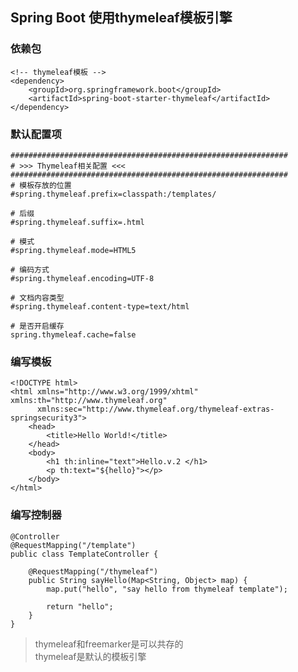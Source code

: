 ## Spring Boot 使用thymeleaf模板引擎

### 依赖包

	<!-- thymeleaf模板 -->
	<dependency>
		<groupId>org.springframework.boot</groupId>
		<artifactId>spring-boot-starter-thymeleaf</artifactId>
	</dependency>

### 默认配置项

	##############################################################
	# >>> Thymeleaf相关配置 <<<
	##############################################################
	# 模板存放的位置
	#spring.thymeleaf.prefix=classpath:/templates/
	
	# 后缀
	#spring.thymeleaf.suffix=.html
	
	# 模式
	#spring.thymeleaf.mode=HTML5
	
	# 编码方式
	#spring.thymeleaf.encoding=UTF-8
	
	# 文档内容类型
	#spring.thymeleaf.content-type=text/html
	
	# 是否开启缓存
	spring.thymeleaf.cache=false

### 编写模板

	<!DOCTYPE html>
	<html xmlns="http://www.w3.org/1999/xhtml" xmlns:th="http://www.thymeleaf.org"
	      xmlns:sec="http://www.thymeleaf.org/thymeleaf-extras-springsecurity3">
	    <head>
	        <title>Hello World!</title>
	    </head>
	    <body>
	        <h1 th:inline="text">Hello.v.2 </h1>
	        <p th:text="${hello}"></p>
	    </body>
	</html>	

### 编写控制器

	@Controller
	@RequestMapping("/template")
	public class TemplateController {
	
		@RequestMapping("/thymeleaf")
		public String sayHello(Map<String, Object> map) {
			map.put("hello", "say hello from thymeleaf template");
	
			return "hello";
		}
	}

> thymeleaf和freemarker是可以共存的    
> thymeleaf是默认的模板引擎
